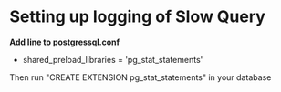 # Setting up logging of Slow Query

**Add line to postgressql.conf**
* shared_preload_libraries = 'pg_stat_statements'

Then run "CREATE EXTENSION pg_stat_statements" in your database

